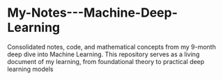 # My-Notes---Machine-Deep-Learning
Consolidated notes, code, and mathematical concepts from my 9-month deep dive into Machine Learning. This repository serves as a living document of my learning, from foundational theory to practical deep learning models
